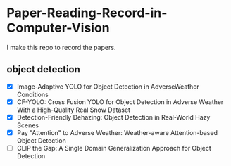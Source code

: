 # Paper-Reading-Record-in-Computer-Vision 
I make this repo to record the papers.
## object detection
- [x] Image-Adaptive YOLO for Object Detection in AdverseWeather Conditions
- [x] CF-YOLO: Cross Fusion YOLO for Object Detection in Adverse Weather With a High-Quality Real Snow Dataset
- [x] Detection-Friendly Dehazing: Object Detection in Real-World Hazy Scenes
- [x] Pay "Attention" to Adverse Weather: Weather-aware Attention-based Object Detection
- [ ] CLIP the Gap: A Single Domain Generalization Approach for Object Detection
